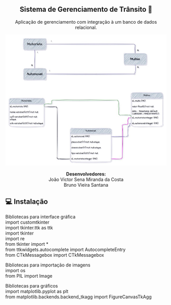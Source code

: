 
<span align="center">

##  Sistema de Gerenciamento de Trânsito 🚦 

</span>

<p align="center">
  Aplicação de gerenciamento com integração à um banco de dados
relacional.
  
</p>

<div align="center">
<img src="diagrama.jpg" width="700px" />
</div>



</span>

<p align="center">
<strong>Desenvolvedores:</strong><br />
João Victor Sena Miranda da Costa<br />
Bruno Vieira Santana
  
</p>


## 💻 Instalação

Bibliotecas para interface gráfica<br />
import customtkinter<br />
import tkinter.ttk as ttk<br />
import tkinter<br />
import re<br />
from tkinter import *<br />
from ttkwidgets.autocomplete import AutocompleteEntry<br />
from CTkMessagebox import CTkMessagebox<br />

Bibliotecas para importação de imagens<br />
import os<br />
from PIL import Image<br />

Bibliotecas para gráficos<br />
import matplotlib.pyplot as plt<br />
from matplotlib.backends.backend_tkagg import FigureCanvasTkAgg<br />



</p>

